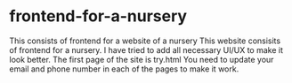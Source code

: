 # frontend-for-a-nursery
This consists of frontend for a website of a nursery
This website consisits of frontend for a nursery. I have tried to add all necessary UI/UX to make it look better.
The first page of the site is try.html
You need to update your email and phone number in each of the pages to make it work.
